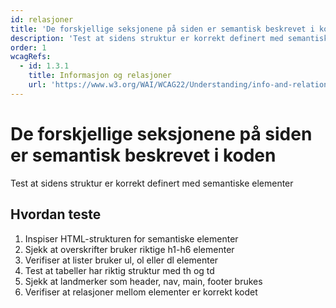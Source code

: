 ```yaml
---
id: relasjoner
title: 'De forskjellige seksjonene på siden er semantisk beskrevet i koden'
description: 'Test at sidens struktur er korrekt definert med semantiske elementer'
order: 1
wcagRefs:
  - id: 1.3.1
    title: Informasjon og relasjoner
    url: 'https://www.w3.org/WAI/WCAG22/Understanding/info-and-relationships'
---
```


# De forskjellige seksjonene på siden er semantisk beskrevet i koden

Test at sidens struktur er korrekt definert med semantiske elementer

## Hvordan teste

1. Inspiser HTML-strukturen for semantiske elementer
2. Sjekk at overskrifter bruker riktige h1-h6 elementer
3. Verifiser at lister bruker ul, ol eller dl elementer
4. Test at tabeller har riktig struktur med th og td
5. Sjekk at landmerker som header, nav, main, footer brukes
6. Verifiser at relasjoner mellom elementer er korrekt kodet

